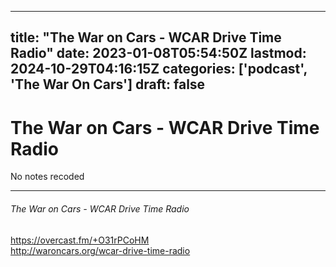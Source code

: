 
---
title: "The War on Cars - WCAR Drive Time Radio"
date: 2023-01-08T05:54:50Z
lastmod: 2024-10-29T04:16:15Z
categories: ['podcast', 'The War On Cars']
draft: false
---


# The War on Cars - WCAR Drive Time Radio

No notes recoded
- - -
###### The War on Cars - WCAR Drive Time Radio

https://overcast.fm/+O31rPCoHM  
http://waroncars.org/wcar-drive-time-radio

<!-- #public #podcast #The War On Cars# -->

<!-- {BearID:72861DC7-E3BE-46E0-9E0C-62F82218137D-28016-00002D97EF1FEEA2} -->
